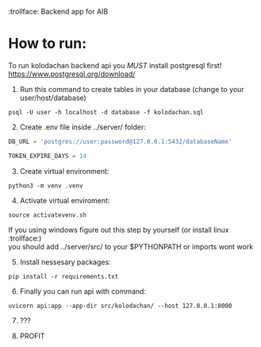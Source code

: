 :trollface:
Backend app for AIB

# How to run: 

To run kolodachan backend api you *MUST* install postgresql first!   
https://www.postgresql.org/download/

1. Run this command to create tables in your database (change to your user/host/database) 
```console
psql -U user -h localhost -d database -f kolodachan.sql
```

2. Create .env file inside ../server/ folder:
```python
DB_URL = 'postgres://user:password@127.0.0.1:5432/databaseName'

TOKEN_EXPIRE_DAYS = 14
``` 

3. Create virtual environment:
```console
python3 -m venv .venv
```

4. Activate virtual enviroment:
```console
source activatevenv.sh
```
If you using windows figure out this step by yourself (or install linux :trollface:)  
you should add ../server/src/ to your $PYTHONPATH or imports wont work

5. Install nessesary packages:
```
pip install -r requirements.txt
```

6. Finally you can run api with command:
```
uvicorn api:app --app-dir src/kolodachan/ --host 127.0.0.1:8000
```

7. ???

8. PROFIT
